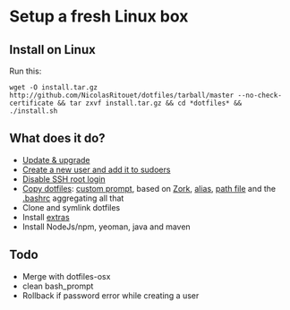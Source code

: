 # Setup a fresh Linux box

## Install on Linux
Run this:

    wget -O install.tar.gz http://github.com/NicolasRitouet/dotfiles/tarball/master --no-check-certificate && tar zxvf install.tar.gz && cd *dotfiles* && ./install.sh


## What does it do?
- [Update & upgrade](https://github.com/NicolasRitouet/dotfiles/blob/master/install.sh#L209-215)
- [Create a new user and add it to sudoers](https://github.com/NicolasRitouet/dotfiles/blob/master/install.sh#L231-240)
- [Disable SSH root login](https://github.com/NicolasRitouet/dotfiles/blob/master/install.sh#L243-247)
- [Copy dotfiles](https://github.com/NicolasRitouet/dotfiles/blob/master/install.sh#L250-263): [custom prompt](https://github.com/NicolasRitouet/dotfiles/blob/master/.bash_prompt), based on [Zork](https://github.com/revans/bash-it/blob/master/themes/zork/zork.theme.bash), [alias](https://github.com/NicolasRitouet/dotfiles/blob/master/.bash_aliases), [path file](https://github.com/NicolasRitouet/dotfiles/blob/master/.bash_path) and the [.bashrc](https://github.com/NicolasRitouet/dotfiles/blob/master/.bashrc) aggregating all that
- Clone and symlink dotfiles
- Install [extras](https://github.com/NicolasRitouet/dotfiles/blob/master/extra) 
- Install NodeJs/npm, yeoman, java and maven


## Todo
- Merge with dotfiles-osx
- clean bash_prompt
- Rollback if password error while creating a user

